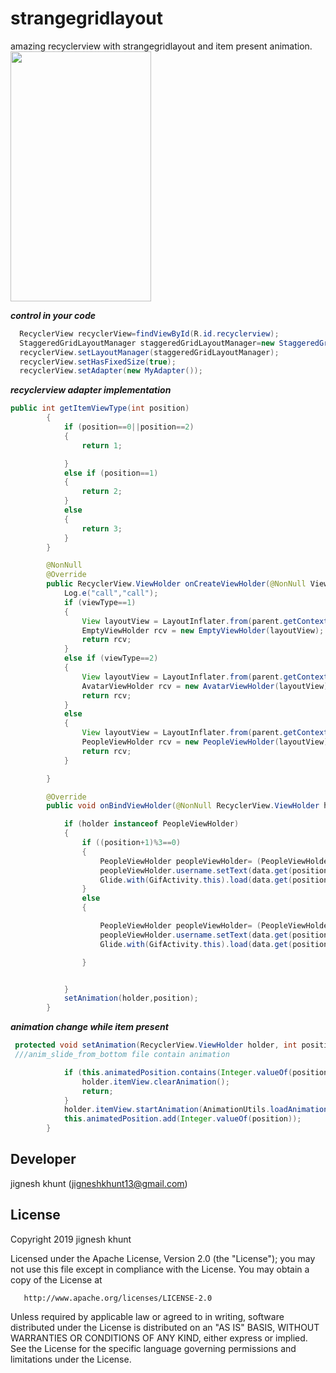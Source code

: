 # strangegridlayout
amazing recyclerview with strangegridlayout and item present animation.
<image src=https://user-images.githubusercontent.com/20221469/56945920-5c2f5780-6b46-11e9-8284-2dd274a0333f.gif width=225 height=400>

***control in your code***
```java
  RecyclerView recyclerView=findViewById(R.id.recyclerview);
  StaggeredGridLayoutManager staggeredGridLayoutManager=new StaggeredGridLayoutManager(3, StaggeredGridLayoutManager.VERTICAL);
  recyclerView.setLayoutManager(staggeredGridLayoutManager);
  recyclerView.setHasFixedSize(true);
  recyclerView.setAdapter(new MyAdapter());
```
***recyclerview adapter implementation***
```java
public int getItemViewType(int position)
        {
            if (position==0||position==2)
            {
                return 1;

            }
            else if (position==1)
            {
                return 2;
            }
            else
            {
                return 3;
            }
        }

        @NonNull
        @Override
        public RecyclerView.ViewHolder onCreateViewHolder(@NonNull ViewGroup parent, int viewType) {
            Log.e("call","call");
            if (viewType==1)
            {
                View layoutView = LayoutInflater.from(parent.getContext()).inflate(R.layout.emptypeopleview, null);
                EmptyViewHolder rcv = new EmptyViewHolder(layoutView);
                return rcv;
            }
            else if (viewType==2)
            {
                View layoutView = LayoutInflater.from(parent.getContext()).inflate(R.layout.avatar_head, null);
                AvatarViewHolder rcv = new AvatarViewHolder(layoutView);
                return rcv;
            }
            else
            {
                View layoutView = LayoutInflater.from(parent.getContext()).inflate(R.layout.userviewholder, null);
                PeopleViewHolder rcv = new PeopleViewHolder(layoutView);
                return rcv;
            }

        }

        @Override
        public void onBindViewHolder(@NonNull RecyclerView.ViewHolder holder, int position) {

            if (holder instanceof PeopleViewHolder)
            {
                if ((position+1)%3==0)
                {
                    PeopleViewHolder peopleViewHolder= (PeopleViewHolder) holder;
                    peopleViewHolder.username.setText(data.get(position).getName());
                    Glide.with(GifActivity.this).load(data.get(position).getProfilepic()).apply(RequestOptions.bitmapTransform(new CircleCrop()).placeholder(R.drawable.userplaceholder)).into(((PeopleViewHolder) holder).profileimageView);
                }
                else
                {

                    PeopleViewHolder peopleViewHolder= (PeopleViewHolder) holder;
                    peopleViewHolder.username.setText(data.get(position).getName());
                    Glide.with(GifActivity.this).load(data.get(position).getProfilepic()).apply(RequestOptions.bitmapTransform(new CircleCrop()).placeholder(R.drawable.userplaceholder)).into(((PeopleViewHolder) holder).profileimageView);

                }


            }
            setAnimation(holder,position);
        }
   ```     
***animation change while item present***
```java
 protected void setAnimation(RecyclerView.ViewHolder holder, int position) {
 ///anim_slide_from_bottom file contain animation

            if (this.animatedPosition.contains(Integer.valueOf(position))) {
                holder.itemView.clearAnimation();
                return;
            }
            holder.itemView.startAnimation(AnimationUtils.loadAnimation(holder.itemView.getContext(), R.anim.anim_slide_from_bottom));
            this.animatedPosition.add(Integer.valueOf(position));
        }
```

##  Developer
  jignesh khunt
  (jigneshkhunt13@gmail.com)
  
##  License

Copyright 2019 jignesh khunt

   Licensed under the Apache License, Version 2.0 (the "License");
   you may not use this file except in compliance with the License.
   You may obtain a copy of the License at

       http://www.apache.org/licenses/LICENSE-2.0

   Unless required by applicable law or agreed to in writing, software
   distributed under the License is distributed on an "AS IS" BASIS,
   WITHOUT WARRANTIES OR CONDITIONS OF ANY KIND, either express or implied.
   See the License for the specific language governing permissions and
   limitations under the License.
